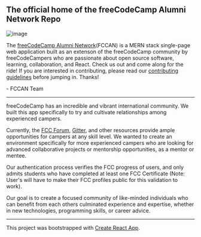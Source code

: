 ## The official home of the freeCodeCamp Alumni Network Repo

![image](https://cloud.githubusercontent.com/assets/18563015/26663127/c353eb04-4656-11e7-916e-e761d12075b6.png)

The [freeCodeCamp Alumni Network](http://fcc-alumni.com)(FCCAN) is a MERN stack single-page web application built as an extenson of the freeCodeCamp community by freeCodeCampers who are passionate about open source software, learning, collaboration, and React. Check us out and come along for the ride! If you are interested in contributing, please read our [contributing guidelines](https://github.com/FCC-Alumni/alumni-network/edit/master/CONTRIBUTING.md) before jumping in. Thanks!

\- FCCAN Team

***

freeCodeCamp has an incredible and vibrant international community. We built this app specifically to try and cultivate relationships among experienced campers.

Currently, the [FCC Forum](https://forum.freeCodeCamp.com), [Gitter](https://gitter.im/freeCodeCamp), and other resources provide ample opportunities for campers at any skill level. We wanted to create an environment specifically for more experienced campers who are looking for advanced collaborative projects or mentorship opportunities, as a mentor or mentee.

Our authentication process verifies the FCC progress of users, and only admits students who have completed at least one FCC Certificate (Note: User's will have to make their FCC profiles public for this validation to work).

Our goal is to create a focused community of like-minded individuals who can benefit from each others culminated experience and expertise, whether in new technologies, programming skills, or career advice.

***

This project was bootstrapped with [Create React App](https://github.com/facebookincubator/create-react-app).
